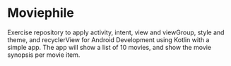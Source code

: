 # Moviephile
Exercise repository to apply activity, intent, view and viewGroup, style and theme, and recyclerView for Android Development using Kotlin with a simple app. The app will show a list of 10 movies, and show the movie synopsis per movie item.
